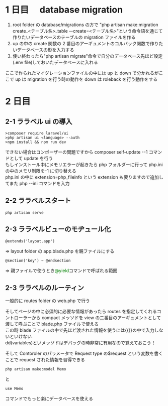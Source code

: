 # 1 日目　 database migration

1.  root folder の database/migrations の方で
    "php artisan make:migration create\_<テーブル名>\_table --create=<テーブル名>"という命令語を通じて作りたいデータベースのテーブルの migration ファイルを作る
2.  up の中の create 関数の 2 番目のアーギュメントのコルバック関数で作りたいデータベースの形を入力する
3.  使い終わったら"php artisan migrate"命令で自分のデータベース先ほど設定(.env file)しておいたデータベースに入れる

ここで作られたマイグレーションファイルの中には up と down で分かれるがここで up は migration を行う時の動作を down は roleback を行う動作をする

# 2 日目

## 2-1 ララベル ui の導入

    >composer require laravel/ui
    >php artisan ui <language> --auth
    >npm install && npm run dev

できない場合はコンポーザーの問題ですから composer self-update --1 コマンドとして update を行う</br>
もしインストール中にメモリエラーが起きたら php フォルダーに行って php.ini の中のメモリ制限を-1 に切り替える</br>
php.ini の中に extension=php_fileinfo という extension も要りますので追加してまた php --ini コマンドを入力</br>

## 2-2 ララベルスタート

    php artisan serve

## 2-3 ララベルビューのモヂュール化

    @extends('layout.app')

=> layout folder の app.blade.php を親ファイルにする

    @section('key') ~ @endsection

=> 親ファイルで使うとき<span style="color:green">@yield</span>コマンドで呼ばれる範囲

## 2-3 ララベルのルーティン

一般的に routes folder の web.php で行う<br>

そしてページの中に必須的に必要な情報があったら routes を指定してくれるコントローラーから
compact メッソドを view の二番目のアーギュメントとして渡して呼ぶことで blade.php ファイルで使える<br>
この時 blade ファイルの中で先ほど渡された情報を使うには{{}}の中で入力しないといけない<br>
dd(variables)といメッソドはデバッグの時非常に有用なので覚えておこう！</br>

そして Contoroler のパラメータで Request type の$request という変数を書くことで request された情報を習得できる<br>

    php artisan make:model Memo

と

    use Memo

コマンドでもっと楽にデータベースを使える

